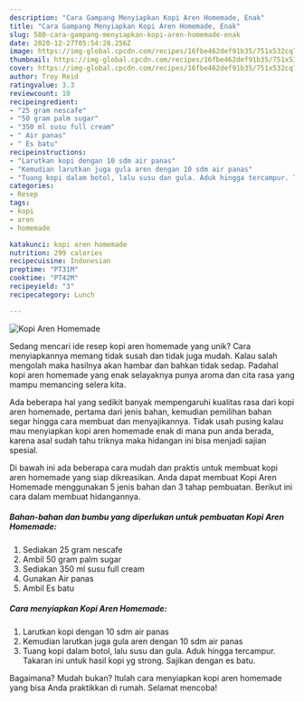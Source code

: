 ```yaml
---
description: "Cara Gampang Menyiapkan Kopi Aren Homemade, Enak"
title: "Cara Gampang Menyiapkan Kopi Aren Homemade, Enak"
slug: 580-cara-gampang-menyiapkan-kopi-aren-homemade-enak
date: 2020-12-27T05:54:28.256Z
image: https://img-global.cpcdn.com/recipes/16fbe462def91b35/751x532cq70/kopi-aren-homemade-foto-resep-utama.jpg
thumbnail: https://img-global.cpcdn.com/recipes/16fbe462def91b35/751x532cq70/kopi-aren-homemade-foto-resep-utama.jpg
cover: https://img-global.cpcdn.com/recipes/16fbe462def91b35/751x532cq70/kopi-aren-homemade-foto-resep-utama.jpg
author: Troy Reid
ratingvalue: 3.3
reviewcount: 10
recipeingredient:
- "25 gram nescafe"
- "50 gram palm sugar"
- "350 ml susu full cream"
- " Air panas"
- " Es batu"
recipeinstructions:
- "Larutkan kopi dengan 10 sdm air panas"
- "Kemudian larutkan juga gula aren dengan 10 sdm air panas"
- "Tuang kopi dalam botol, lalu susu dan gula. Aduk hingga tercampur. Takaran ini untuk hasil kopi yg strong. Sajikan dengan es batu."
categories:
- Resep
tags:
- kopi
- aren
- homemade

katakunci: kopi aren homemade 
nutrition: 299 calories
recipecuisine: Indonesian
preptime: "PT31M"
cooktime: "PT42M"
recipeyield: "3"
recipecategory: Lunch

---
```



![Kopi Aren Homemade](https://img-global.cpcdn.com/recipes/16fbe462def91b35/751x532cq70/kopi-aren-homemade-foto-resep-utama.jpg)

Sedang mencari ide resep kopi aren homemade yang unik? Cara menyiapkannya memang tidak susah dan tidak juga mudah. Kalau salah mengolah maka hasilnya akan hambar dan bahkan tidak sedap. Padahal kopi aren homemade yang enak selayaknya punya aroma dan cita rasa yang mampu memancing selera kita.



Ada beberapa hal yang sedikit banyak mempengaruhi kualitas rasa dari kopi aren homemade, pertama dari jenis bahan, kemudian pemilihan bahan segar hingga cara membuat dan menyajikannya. Tidak usah pusing kalau mau menyiapkan kopi aren homemade enak di mana pun anda berada, karena asal sudah tahu triknya maka hidangan ini bisa menjadi sajian spesial.


Di bawah ini ada beberapa cara mudah dan praktis untuk membuat kopi aren homemade yang siap dikreasikan. Anda dapat membuat Kopi Aren Homemade menggunakan 5 jenis bahan dan 3 tahap pembuatan. Berikut ini cara dalam membuat hidangannya.

<!--inarticleads1-->

##### Bahan-bahan dan bumbu yang diperlukan untuk pembuatan Kopi Aren Homemade:

1. Sediakan 25 gram nescafe
1. Ambil 50 gram palm sugar
1. Sediakan 350 ml susu full cream
1. Gunakan  Air panas
1. Ambil  Es batu




<!--inarticleads2-->

##### Cara menyiapkan Kopi Aren Homemade:

1. Larutkan kopi dengan 10 sdm air panas
1. Kemudian larutkan juga gula aren dengan 10 sdm air panas
1. Tuang kopi dalam botol, lalu susu dan gula. Aduk hingga tercampur. Takaran ini untuk hasil kopi yg strong. Sajikan dengan es batu.




Bagaimana? Mudah bukan? Itulah cara menyiapkan kopi aren homemade yang bisa Anda praktikkan di rumah. Selamat mencoba!

